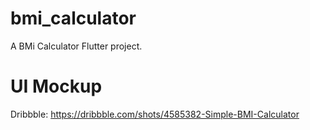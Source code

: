 # bmi_calculator

A BMi Calculator Flutter project.

# UI Mockup

Dribbble: https://dribbble.com/shots/4585382-Simple-BMI-Calculator
